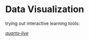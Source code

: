 # Data Visualization 

trying out interactive learning tools:

[*quarto-live* ](https://r-wasm.github.io/quarto-live/)
